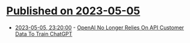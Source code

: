 # [Published on 2023-05-05](index.md)

* [2023-05-05, 23:20:00](https://slashdot.org/story/23/05/05/2018259/openai-no-longer-relies-on-api-customer-data-to-train-chatgpt?utm_source=rss1.0mainlinkanon&utm_medium=feed) - [OpenAI No Longer Relies On API Customer Data To Train ChatGPT](https://slashdot.org/story/23/05/05/2018259/openai-no-longer-relies-on-api-customer-data-to-train-chatgpt?utm_source=rss1.0mainlinkanon&utm_medium=feed)

